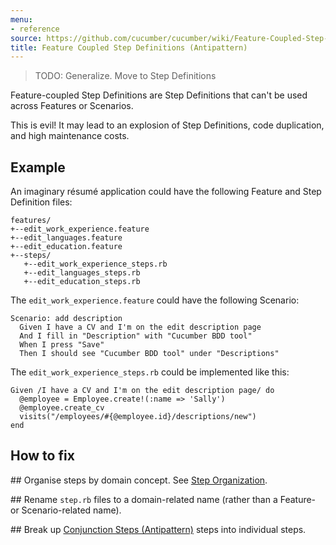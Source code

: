 ```yaml
---
menu:
- reference
source: https://github.com/cucumber/cucumber/wiki/Feature-Coupled-Step-Definitions-(Antipattern)/
title: Feature Coupled Step Definitions (Antipattern)
---
```


> TODO: Generalize. Move to Step Definitions

Feature-coupled Step Definitions are Step Definitions that can't be used across Features or Scenarios. 

This is evil! It may lead to an explosion of Step Definitions, code duplication, and high maintenance costs.

## Example

An imaginary résumé application could have the following Feature and Step Definition files:

```
features/
+--edit_work_experience.feature
+--edit_languages.feature
+--edit_education.feature
+--steps/
   +--edit_work_experience_steps.rb
   +--edit_languages_steps.rb
   +--edit_education_steps.rb
```

The `edit_work_experience.feature` could have the following Scenario:

```
Scenario: add description
  Given I have a CV and I'm on the edit description page
  And I fill in "Description" with "Cucumber BDD tool"
  When I press "Save"
  Then I should see "Cucumber BDD tool" under "Descriptions"
```

The `edit_work_experience_steps.rb` could be implemented like this:

```
Given /I have a CV and I'm on the edit description page/ do
  @employee = Employee.create!(:name => 'Sally')
  @employee.create_cv
  visits("/employees/#{@employee.id}/descriptions/new")
end
```

## How to fix

\## Organise steps by domain concept. See [Step Organization](/cucumber/step-organization/).

\## Rename `step.rb` files to a domain-related name (rather than a Feature- or Scenario-related name).

\## Break up [Conjunction Steps (Antipattern)](/gherkin/conjunction-steps-antipattern/) steps into individual steps.
